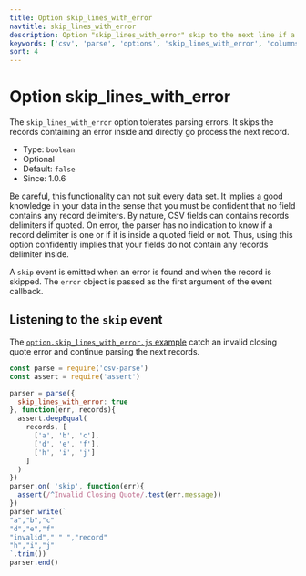 ```yaml
---
title: Option skip_lines_with_error
navtitle: skip_lines_with_error
description: Option "skip_lines_with_error" skip to the next line if a parsing error occurred.
keywords: ['csv', 'parse', 'options', 'skip_lines_with_error', 'columns']
sort: 4
---
```


# Option skip\_lines\_with\_error

The `skip_lines_with_error` option tolerates parsing errors. It skips the records containing an error inside and directly go process the next record.

* Type: `boolean`
* Optional
* Default: `false`
* Since: 1.0.6

Be careful, this functionality can not suit every data set. It implies a good knowledge in your data in the sense that you must be confident that no field contains any record delimiters. By nature, CSV fields can contains records delimiters if quoted. On error, the parser has no indication to know if a record delimiter is one or if it is inside a quoted field or not. Thus, using this option confidently implies that your fields do not contain any records delimiter inside.

A `skip` event is emitted when an error is found and when the record is skipped. The `error` object is passed as the first argument of the event callback.

## Listening to the `skip` event

The [`option.skip_lines_with_error.js` example](https://github.com/adaltas/node-csv-parse/blob/master/samples/option.skip_lines_with_error.js) catch an invalid closing quote error and continue parsing the next records.

```js
const parse = require('csv-parse')
const assert = require('assert')

parser = parse({
  skip_lines_with_error: true
}, function(err, records){
  assert.deepEqual(
    records, [
      ['a', 'b', 'c'],
      ['d', 'e', 'f'],
      ['h', 'i', 'j']
    ]
  )
})
parser.on( 'skip', function(err){
  assert(/^Invalid Closing Quote/.test(err.message))
})
parser.write(`
"a","b","c"
"d","e","f"
"invalid"," " ","record"
"h","i","j"
`.trim())
parser.end()
```
